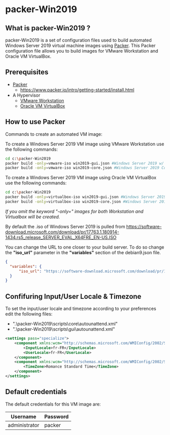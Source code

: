 # packer-Win2019

## What is packer-Win2019 ?

packer-Win2019 is a set of configuration files used to build automated Windows Server 2019 virtual machine images using [Packer](https://www.packer.io/).
This Packer configuration file allows you to build images for VMware Workstation and Oracle VM VirtualBox.

## Prerequisites

* [Packer](https://www.packer.io/downloads.html)
  * <https://www.packer.io/intro/getting-started/install.html>
* A Hypervisor
  * [VMware Workstation](https://www.vmware.com/products/workstation-pro.html)
  * [Oracle VM VirtualBox](https://www.virtualbox.org/)

## How to use Packer

Commands to create an automated VM image:

To create a Windows Server 2019 VM image using VMware Workstation use the following commands:

```sh
cd c:\packer-Win2019
packer build -only=vmware-iso win2019-gui.json #Windows Server 2019 w/ GUI
packer build -only=vmware-iso win2019-core.json #Windows Server 2019 Core
```

To create a Windows Server 2019 VM image using Oracle VM VirtualBox use the following commands:

```sh
cd c:\packer-Win2019
packer build -only=virtualbox-iso win2019-gui.json #Windows Server 2019 w/ GUI
packer build -only=virtualbox-iso win2019-core.json #Windows Server 2019 Core
```

*If you omit the keyword "-only=" images for both Workstation and Virtualbox will be created.*

By default the .iso of Windows Server 2019 is pulled from <https://software-download.microsoft.com/download/pr/17763.1.180914-1434.rs5_release_SERVER_EVAL_X64FRE_EN-US.ISO>

You can change the URL to one closer to your build server. To do so change the **"iso_url"** parameter in the **"variables"** section of the debian9.json file.

```json
{
  "variables": {
      "iso_url": "https://software-download.microsoft.com/download/pr/17763.1.180914-1434.rs5_release_SERVER_EVAL_X64FRE_EN-US.ISO"
  }
}
```

## Confifuring Input/User Locale & Timezone

To set the input/user locale and timezone according to your preferences edit the following files:

* ".\packer-Win2019\scripts\core\autounattend.xml"
* ".\packer-Win2019\scripts\gui\autounattend.xml"

```xml
<settings pass="specialize">
    <component xmlns:wcm="http://schemas.microsoft.com/WMIConfig/2002/State" xmlns:xsi="http://www.w3.org/2001/XMLSchema-instance" name="Microsoft-Windows-International-Core" processorArchitecture="amd64" publicKeyToken="31bf3856ad364e35" language="neutral" versionScope="nonSxS">
        <InputLocale>fr-FR</InputLocale>
        <UserLocale>fr-FR</UserLocale>
    </component>
    <component xmlns:wcm="http://schemas.microsoft.com/WMIConfig/2002/State" xmlns:xsi="http://www.w3.org/2001/XMLSchema-instance" name="Microsoft-Windows-Shell-Setup" processorArchitecture="amd64" publicKeyToken="31bf3856ad364e35" language="neutral" versionScope="nonSxS">
        <TimeZone>Romance Standard Time</TimeZone>
    </component>
</settings>
```

## Default credentials

The default credentials for this VM image are:

|Username|Password|
|--------|--------|
|administrator|packer|

